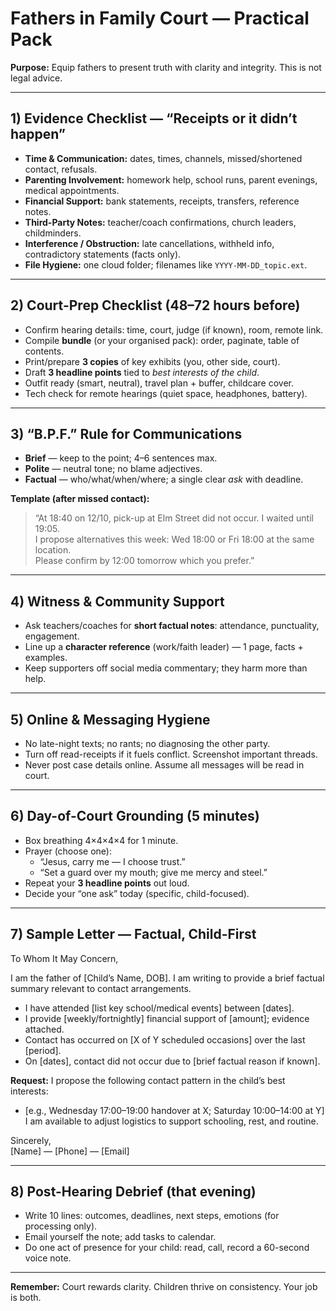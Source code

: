 # Fathers in Family Court — Practical Pack

**Purpose:** Equip fathers to present truth with clarity and integrity. This is not legal advice.

---

## 1) Evidence Checklist — “Receipts or it didn’t happen”
- **Time & Communication:** dates, times, channels, missed/shortened contact, refusals.
- **Parenting Involvement:** homework help, school runs, parent evenings, medical appointments.
- **Financial Support:** bank statements, receipts, transfers, reference notes.
- **Third-Party Notes:** teacher/coach confirmations, church leaders, childminders.
- **Interference / Obstruction:** late cancellations, withheld info, contradictory statements (facts only).
- **File Hygiene:** one cloud folder; filenames like `YYYY-MM-DD_topic.ext`.

---

## 2) Court-Prep Checklist (48–72 hours before)
- Confirm hearing details: time, court, judge (if known), room, remote link.
- Compile **bundle** (or your organised pack): order, paginate, table of contents.
- Print/prepare **3 copies** of key exhibits (you, other side, court).
- Draft **3 headline points** tied to *best interests of the child*.
- Outfit ready (smart, neutral), travel plan + buffer, childcare cover.
- Tech check for remote hearings (quiet space, headphones, battery).

---

## 3) “B.P.F.” Rule for Communications
- **Brief** — keep to the point; 4–6 sentences max.
- **Polite** — neutral tone; no blame adjectives.
- **Factual** — who/what/when/where; a single clear *ask* with deadline.

**Template (after missed contact):**
> “At 18:40 on 12/10, pick-up at Elm Street did not occur. I waited until 19:05.  
> I propose alternatives this week: Wed 18:00 or Fri 18:00 at the same location.  
> Please confirm by 12:00 tomorrow which you prefer.”

---

## 4) Witness & Community Support
- Ask teachers/coaches for **short factual notes**: attendance, punctuality, engagement.
- Line up a **character reference** (work/faith leader) — 1 page, facts + examples.
- Keep supporters off social media commentary; they harm more than help.

---

## 5) Online & Messaging Hygiene
- No late-night texts; no rants; no diagnosing the other party.
- Turn off read-receipts if it fuels conflict. Screenshot important threads.
- Never post case details online. Assume all messages will be read in court.

---

## 6) Day-of-Court Grounding (5 minutes)
- Box breathing 4×4×4×4 for 1 minute.
- Prayer (choose one):  
  - “Jesus, carry me — I choose trust.”  
  - “Set a guard over my mouth; give me mercy and steel.”
- Repeat your **3 headline points** out loud.
- Decide your “one ask” today (specific, child-focused).

---

## 7) Sample Letter — Factual, Child-First
To Whom It May Concern,

I am the father of [Child’s Name, DOB]. I am writing to provide a brief factual summary relevant to contact arrangements.

- I have attended [list key school/medical events] between [dates].
- I provide [weekly/fortnightly] financial support of [amount]; evidence attached.
- Contact has occurred on [X of Y scheduled occasions] over the last [period].
- On [dates], contact did not occur due to [brief factual reason if known].

**Request:** I propose the following contact pattern in the child’s best interests:  
- [e.g., Wednesday 17:00–19:00 handover at X; Saturday 10:00–14:00 at Y]  
I am available to adjust logistics to support schooling, rest, and routine.

Sincerely,  
[Name] — [Phone] — [Email]

---

## 8) Post-Hearing Debrief (that evening)
- Write 10 lines: outcomes, deadlines, next steps, emotions (for processing only).
- Email yourself the note; add tasks to calendar.
- Do one act of presence for your child: read, call, record a 60-second voice note.

---

**Remember:** Court rewards clarity. Children thrive on consistency. Your job is both.
